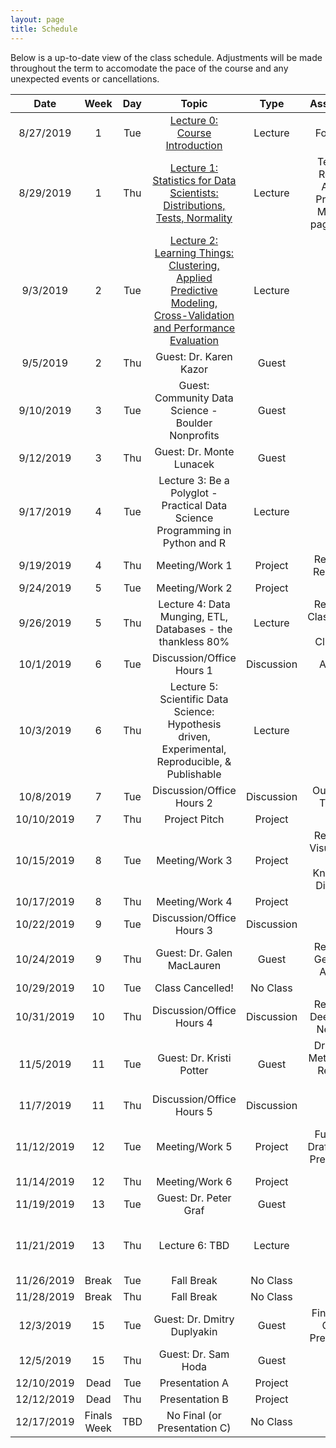 ```yaml
---
layout: page
title: Schedule
---
```


Below is a up-to-date view of the class schedule. Adjustments will be made throughout the term to accomodate the pace of the course and any unexpected events or cancellations.

**Date**|**Week**|**Day**|**Topic**|**Type**|**Assignment**|**Due**
:-----:|:-----:|:-----:|:-----:|:-----:|:-----:|:-----:
8/27/2019|1|Tue|[Lecture 0: Course Introduction](https://docs.google.com/presentation/d/1nGcUFW1eMshMngKgJ3I6yVREEP6hEP5AnzhwOq6PI1U/edit?usp=sharing)|Lecture|Fork Repo| 
8/29/2019|1|Thu|[Lecture 1: Statistics for Data Scientists: Distributions, Tests, Normality](https://docs.google.com/presentation/d/14wiSgjc-4IOU2Mb93ajp5QoOs3nhY-83UxWjK5DjIBQ/edit?usp=sharing)|Lecture| Textbook Reading: Applied Predictive Modeling pages 1-26| 
9/3/2019|2|Tue|[Lecture 2: Learning Things: Clustering, Applied Predictive Modeling, <br/>Cross-Validation and Performance Evaluation](https://docs.google.com/presentation/d/1etVTkAnQvjLA3-JyjRIGqrJUcZdrusSpinQ2AYHmfpU/edit?usp=sharing)|Lecture| |Fork Repo
9/5/2019|2|Thu|Guest: Dr. Karen Kazor|Guest| | 
9/10/2019|3|Tue|Guest: Community Data Science - Boulder Nonprofits|Guest| | 
9/12/2019|3|Thu|Guest: Dr. Monte Lunacek|Guest| | 
9/17/2019|4|Tue|Lecture 3: Be a Polyglot - Practical Data Science <br/>Programming in Python and R|Lecture| | 
9/19/2019|4|Thu|Meeting/Work 1|Project|Reading 1: Regression| 
9/24/2019|5|Tue|Meeting/Work 2|Project| | 
9/26/2019|5|Thu|Lecture 4: Data Munging, ETL, Databases - the thankless 80%|Lecture|Reading 2: Classification and Clustering|Reading 1
10/1/2019|6|Tue|Discussion/Office Hours 1|Discussion|Abstract| 
10/3/2019|6|Thu|Lecture 5: Scientific Data Science: Hypothesis driven, <br/>Experimental, Reproducible, & Publishable|Lecture| |Reading 2
10/8/2019|7|Tue|Discussion/Office Hours 2|Discussion|Outline and Timeline|Abstract
10/10/2019|7|Thu|Project Pitch|Project| | 
10/15/2019|8|Tue|Meeting/Work 3|Project|Reading 3: Visualization and <br/>Knowledge Discovery|Outline and Timeline
10/17/2019|8|Thu|Meeting/Work 4|Project| | 
10/22/2019|9|Tue|Discussion/Office Hours 3|Discussion| | 
10/24/2019|9|Thu|Guest: Dr. Galen MacLauren|Guest|Reading 4: Geospatial Analysis|Reading 3
10/29/2019|10|Tue|Class Cancelled!|No Class| | 
10/31/2019|10|Thu|Discussion/Office Hours 4|Discussion|Reading 5: Deep Neural Networks|Reading 4
11/5/2019|11|Tue|Guest: Dr. Kristi Potter|Guest|Draft Data, Methods and Results & Code| 
11/7/2019|11|Thu|Discussion/Office Hours 5|Discussion| |Reading 5
11/12/2019|12|Tue|Meeting/Work 5|Project|Full Rough Draft, Code & Presentation|Draft Data, Methods and Results & Code
11/14/2019|12|Thu|Meeting/Work 6|Project| | 
11/19/2019|13|Tue|Guest: Dr. Peter Graf|Guest| | 
11/21/2019|13|Thu|Lecture 6: TBD|Lecture| |Full Rough Draft, Code & Presentation
11/26/2019|Break|Tue|Fall Break|No Class| | 
11/28/2019|Break|Thu|Fall Break|No Class| | 
12/3/2019|15|Tue|Guest: Dr. Dmitry Duplyakin|Guest|Final Paper, Code & Presentation| 
12/5/2019|15|Thu|Guest: Dr. Sam Hoda|Guest| | 
12/10/2019|Dead|Tue|Presentation A|Project| |Presentation
12/12/2019|Dead|Thu|Presentation B|Project| | 
12/17/2019|Finals Week|TBD|No Final (or Presentation C)|No Class| |Final Paper & Code

